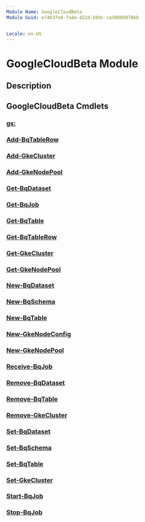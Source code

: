```yaml
---
Module Name: GoogleCloudBeta
Module Guid: e74637e6-7a4e-422d-bb9c-ca50809d78bb


Locale: en-US
---
```


# GoogleCloudBeta Module
## Description


## GoogleCloudBeta Cmdlets
### [gs:](gs:.md)


### [Add-BqTableRow](Add-BqTableRow.md)


### [Add-GkeCluster](Add-GkeCluster.md)


### [Add-GkeNodePool](Add-GkeNodePool.md)


### [Get-BqDataset](Get-BqDataset.md)


### [Get-BqJob](Get-BqJob.md)


### [Get-BqTable](Get-BqTable.md)


### [Get-BqTableRow](Get-BqTableRow.md)


### [Get-GkeCluster](Get-GkeCluster.md)


### [Get-GkeNodePool](Get-GkeNodePool.md)


### [New-BqDataset](New-BqDataset.md)


### [New-BqSchema](New-BqSchema.md)


### [New-BqTable](New-BqTable.md)


### [New-GkeNodeConfig](New-GkeNodeConfig.md)


### [New-GkeNodePool](New-GkeNodePool.md)


### [Receive-BqJob](Receive-BqJob.md)


### [Remove-BqDataset](Remove-BqDataset.md)


### [Remove-BqTable](Remove-BqTable.md)


### [Remove-GkeCluster](Remove-GkeCluster.md)


### [Set-BqDataset](Set-BqDataset.md)


### [Set-BqSchema](Set-BqSchema.md)


### [Set-BqTable](Set-BqTable.md)


### [Set-GkeCluster](Set-GkeCluster.md)


### [Start-BqJob](Start-BqJob.md)


### [Stop-BqJob](Stop-BqJob.md)



